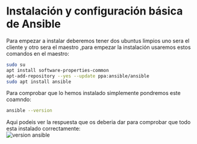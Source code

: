 # Instalación y configuración básica de Ansible
Para empezar a instalar deberemos tener dos ubuntus limpios uno sera el cliente y otro sera el maestro ,para empezar la instalación usaremos estos comandos en el maestro:
```bash
sudo su
apt install software-properties-common
apt-add-repository --yes --update ppa:ansible/ansible
sudo apt install ansible
```
Para comprobar que lo hemos instalado simplemente pondremos este coamndo:
```bash
ansible --version
```
Aqui podeis ver la respuesta que os deberia dar para comprobar que todo esta instalado correctamente:  
![version ansible]()
